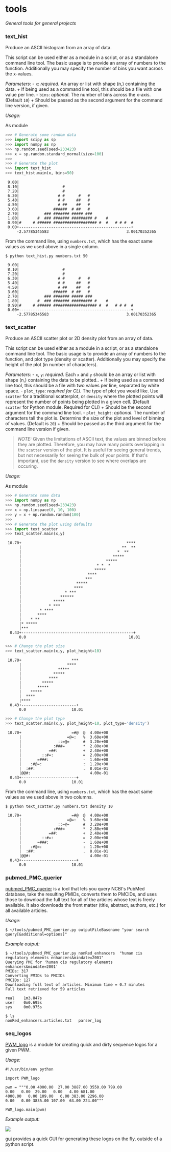 # tools
*General tools for general projects*

### text_hist

Produce an ASCII histogram from an array of data.

This script can be used either as a module in a script, or as a standalone command line tool. The basic usage is to provide an array of numbers to the function. Additionally you may specify the number of bins you want across the x-values.

*Parameters:*
    - `x`: _required_. An array or list with shape (n,) containing the data. 
        + If being used as a command line tool, this should be a file with one value per line.
    - `bins`: _optional_. The number of bins across the x-axis. (Default `10`)
        + Should be passed as the second argument for the command line version, if given.

*Usage:*

As module

```python
>>> # Generate some random data
>>> import scipy as sp
>>> import numpy as np
>>> np.random.seed(seed=233423)
>>> x = sp.random.standard_normal(size=100)
>>> 
>>> # Generate the plot
>>> import text_hist
>>> text_hist.main(x, bins=50)
```
```
 9.00|                                                  
 8.10|                   #                              
 7.20|                   #                              
 6.30|                 # #      #   #                   
 5.40|                 # #     ##   #                   
 4.50|                 # ##    ##   #                   
 3.60|               ######  # ##   #                   
 2.70|           ### ####### ##### ###                  
 1.80|        #  ### ####### ######### #    #           
 0.90|#     # ###### ################### #  #   # # #  #
 0.00+-------------------------------------------------+
     -2.57785345583                                  3.00170352365
```

From the command line, using `numbers.txt`, which has the exact same values as we used above in a single column.

```
$ python text_hist.py numbers.txt 50
```
```
 9.00|                                                  
 8.10|                   #                              
 7.20|                   #                              
 6.30|                 # #      #   #                   
 5.40|                 # #     ##   #                   
 4.50|                 # ##    ##   #                   
 3.60|               ######  # ##   #                   
 2.70|           ### ####### ##### ###                  
 1.80|        #  ### ####### ######### #    #           
 0.90|#     # ###### ################### #  #   # # #  #
 0.00+-------------------------------------------------+
     -2.57785345583                                  3.00170352365
```

### text_scatter

Produce an ASCII scatter plot or 2D density plot from an array of data.

This script can be used either as a module in a script, or as a standalone command line tool. The basic usage is to provide an array of numbers to the function, and plot type (density or scatter). Additionally you may specify the height of the plot (in number of characters).

*Parameters:*
    - `x`, `y`: _required_. Each `x` and `y` should be an array or list with shape (n,) containing the data to be plotted.. 
        + If being used as a command line tool, this should be a file with two values per line, separated by white space.
    - `plot_type`: _required for CLI_. The type of plot you would like. Use `scatter` for a traditional scatterplot, or `density` where the plotted points will represent the number of points being plotted in a given cell. (Default `scatter` for Python module. Required for CLI)
        + Should be the second argument for the command line tool.
    - `plot_height`: _optional_. The number of characters tall the plot is. Determins the size of the plot and level of binning of values. (Default is `20`)
        + Should be passed as the third argument for the command line version if given.

> *NOTE:* Given the limitations of ASCII text, the values 
> are binned before they are plotted. Therefore, you may 
> have many points overlapping in the `scatter` version of
> the plot. It is useful for seeing general trends, but 
> not necessarily for seeing the bulk of your points. If 
> that's important, use the `density` version to see 
> where overlaps are occuring.

*Usage:*

As module

```python
>>> # Generate some data
>>> import numpy as np
>>> np.random.seed(seed=233423)
>>> x = np.linspace(0, 10, 100)
>>> y = x + np.random.random(100)
>>> 
>>> # Generate the plot using defaults
>>> import text_scatter
>>> text_scatter.main(x,y)
```
```
 10.70+                                              ****
      |                                            **  **
      |                                          *  **   
      |                                        *****     
      |                                     *****        
      |                                 * *  *           
      |                                *****             
      |                             ****                 
      |                            ***                   
      |                        *****                     
      |                       ****                       
      |                   * ***                          
      |                 ******                           
      |              *****                               
      |            * ***                                 
      |        * ****                                    
      |       ****                                       
      |    * **                                          
      |* *****                                           
      |***                                               
  0.43+-------------------------------------------------+
      0.0                                             10.01
```
```python
>>> # Change the plot size
>>> text_scatter.main(x,y, plot_height=10)
```
```
 10.70+                      ***
      |                    **** 
      |                *****    
      |              *****      
      |            ****         
      |         *****           
      |       *****             
      |    *****                
      |  ****                   
      |****                     
  0.43+------------------------+
      0.0                    10.01
```
```python
>>> # Change the plot type
>>> text_scatter.main(x,y, plot_height=10, plot_type='density')
```
```
 10.70+                      =#@  @  4.00e+00
      |                    =@=:   %  3.60e+00
      |                ::=@=      #  3.20e+00
      |              :###=        *  2.80e+00
      |            =##:           +  2.40e+00
      |         ::#=:             =  2.00e+00
      |       =###:               -  1.60e+00
      |    :#@=:                  :  1.20e+00
      |  :##:                     .  8.01e-01
      |@@#:                          4.00e-01
  0.43+------------------------+
      0.0                    10.01
```

From the command line, using `numbers.txt`, which has the exact same values as we used above in two columns.

```
$ python text_scatter.py numbers.txt density 10
```
```
 10.70+                      =#@  @  4.00e+00
      |                    =@=:   %  3.60e+00
      |                ::=@=      #  3.20e+00
      |              :###=        *  2.80e+00
      |            =##:           +  2.40e+00
      |         ::#=:             =  2.00e+00
      |       =###:               -  1.60e+00
      |    :#@=:                  :  1.20e+00
      |  :##:                     .  8.01e-01
      |@@#:                          4.00e-01
  0.43+------------------------+
      0.0                    10.01
```

### pubmed_PMC_querier

[pubmed_PMC_querier](https://github.com/pdeford/tools/blob/master/pubmed_PMC_querier.py) is a tool that lets you query NCBI's PubMed database, take the resulting PMIDs, converts them to PMCIDs, and uses those to download the full text for all of the articles whose text is freely available. It also downloads the front matter (title, abstract, authors, etc.) for all available articles.

*Usage:*

    $ ~/tools/pubmed_PMC_querier.py outputFileBasename "your search query[&additional=options]"

*Example output:*

    $ ~/tools/pubmed_PMC_querier.py nonRed_enhancers  "human cis regulatory elements enhancers&mindate=2001"
    Querying PMC for 'human cis regulatory elements enhancers&mindate=2001'
    PMIDs: 317
    Converting PMIDs to PMCIDs
    PMCIDs: 127
    Downloading full text of articles. Minimum time = 0.7 minutes
    Full text retrieved for 59 articles
    
    real	1m3.847s
    user	0m0.695s
    sys 	0m0.975s

    $ ls
    nonRed_enhancers.articles.txt	parser_log
    
### seq_logos

[PWM_logo](https://github.com/pdeford/tools/blob/master/seq_logos/PWM_logo.py) is a module
for creating quick and dirty sequence logos for a given PWM.

*Usage:*

```
#!/usr/bin/env python

import PWM_logo

pwm = """0.00 4000.00  27.00 3887.00 3550.00 799.00 
0.00   0.00  29.00   0.00   4.00 681.00 
4000.00   0.00 109.00   6.00 383.00 2296.00 
0.00   0.00 3835.00 107.00  63.00 224.00"""

PWM_logo.main(pwm)
```

*Example output:*

![](https://github.com/pdeford/tools/blob/master/seq_logos/logo.png)

[gui](https://github.com/pdeford/tools/blob/master/seq_logos/gui.py) provides a quick GUI 
for generating these logos on the fly, outside of a python script.
